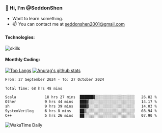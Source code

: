 ### 👋 Hi, I’m @SeddonShen
- Want to learn something.
- 📫 You can contact me at seddonshen2001@gmail.com

#### Technologies:

![skills](https://skillicons.dev/icons?i=scala,js,html,css,bootstrap,jquery,c,cpp,cloudflare,django,docker,flask,git,github,githubactions,linux,latex,mysql,nodejs,ps,php,pr,py,raspberrypi,redis,unreal,v,vscode,vue,bash)

#### Monthly Coding:
[![Top Langs](https://github-readme-stats.vercel.app/api/top-langs?username=seddonshen&show_icons=true&locale=en&layout=compact&hide=html&langs_count=8)](https://github.com/SeddonShen/)
[![Anurag's github stats](https://github-readme-stats.vercel.app/api?username=SeddonShen&count_private=true&show_icons=true)](https://github.com/anuraghazra/github-readme-stats)
<!--START_SECTION:waka-->

```txt
From: 27 September 2024 - To: 27 October 2024

Total Time: 68 hrs 48 mins

Scala             18 hrs 27 mins  ██████▓░░░░░░░░░░░░░░░░░░   26.82 %
Other             9 hrs 44 mins   ███▓░░░░░░░░░░░░░░░░░░░░░   14.17 %
sh                9 hrs 39 mins   ███▓░░░░░░░░░░░░░░░░░░░░░   14.03 %
SystemVerilog     6 hrs 8 mins    ██▒░░░░░░░░░░░░░░░░░░░░░░   08.94 %
C++               5 hrs 26 mins   ██░░░░░░░░░░░░░░░░░░░░░░░   07.90 %
```

<!--END_SECTION:waka-->

![WakaTime Daily](https://wakatime.com/share/@seddon2001/61a7e342-5f12-4fea-bf92-1fac161e97d6.svg)
<!---
SeddonShen/SeddonShen is a ✨ special ✨ repository because its `README.md` (this file) appears on your GitHub profile.
You can click the Preview link to take a look at your changes.
--->
